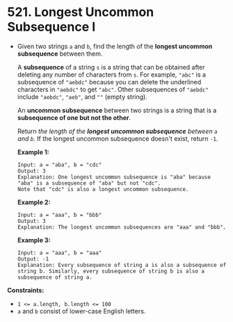 # 521. Longest Uncommon Subsequence I

- Given two strings `a` and `b`, find the length of the **longest uncommon subsequence** between them.

  A **subsequence** of a string `s` is a string that can be obtained after deleting any number of characters from `s`. For example, `"abc"` is a subsequence of `"aebdc"` because you can delete the underlined characters in `"aebdc"` to get `"abc"`. Other subsequences of `"aebdc"` include `"aebdc"`, `"aeb"`, and `""` (empty string).

  An **uncommon subsequence** between two strings is a string that is a **subsequence of one but not the other**.

  Return *the length of the **longest uncommon subsequence** between `a` and `b`*. If the longest uncommon subsequence doesn't exist, return `-1`.

   

  **Example 1:**

  ```
  Input: a = "aba", b = "cdc"
  Output: 3
  Explanation: One longest uncommon subsequence is "aba" because "aba" is a subsequence of "aba" but not "cdc".
  Note that "cdc" is also a longest uncommon subsequence.
  ```

  **Example 2:**

  ```
  Input: a = "aaa", b = "bbb"
  Output: 3
  Explanation: The longest uncommon subsequences are "aaa" and "bbb".
  ```

  **Example 3:**

  ```
  Input: a = "aaa", b = "aaa"
  Output: -1
  Explanation: Every subsequence of string a is also a subsequence of string b. Similarly, every subsequence of string b is also a subsequence of string a.
  ```

**Constraints:**

- `1 <= a.length, b.length <= 100`
- `a` and `b` consist of lower-case English letters.